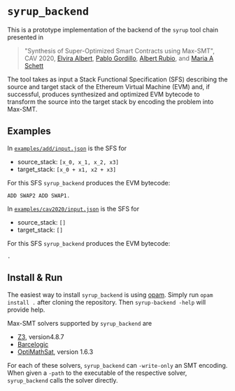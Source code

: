# `syrup_backend`

This is a prototype implementation of the backend of the `syrup` tool
  chain presented in

> "Synthesis of Super-Optimized Smart Contracts using Max-SMT", CAV
> 2020, [Elvira Albert](https://costa.fdi.ucm.es/~elvira/), [Pablo
> Gordillo](https://costa.fdi.ucm.es/~pabgordi/), [Albert
> Rubio](https://costa.fdi.ucm.es/~arubio/), and [Maria A
> Schett](http://maria-a-schett.net/)

The tool takes as input a Stack Functional Specification (SFS)
describing the source and target stack of the Ethereum Virtual Machine
(EVM) and, if successful, produces synthesized and optimized EVM
bytecode to transform the source into the target stack by encoding the
problem into Max-SMT.

## Examples

In [`examples/add/input.json`](examples/add/input.json) is the SFS for
* source_stack: `[x_0, x_1, x_2, x3]`
* target_stack: `[x_0 + x1, x2 + x3]`

For this SFS `syrup_backend` produces the EVM bytecode:

```ADD SWAP2 ADD SWAP1.```

In [`examples/cav2020/input.json`](examples/cav2020/input.json) is the SFS for
* source_stack: `[]`
* target_stack: `[]`

For this SFS `syrup_backend` produces the EVM bytecode:

```.```

## Install & Run

The easiest way to install `syrup_backend` is using
[opam](https://opam.ocaml.org/).  Simply run `opam install .` after
cloning the repository. Then `syrup-backend -help` will provide help.

Max-SMT solvers supported by `syrup_backend` are
* [Z3](https://github.com/Z3Prover/z3), version4.8.7
* [Barcelogic](https://www.cs.upc.edu/~oliveras/bclt-main.html)
* [OptiMathSat](http://optimathsat.disi.unitn.it/), version 1.6.3

For each of these solvers, `syrup_backend` can `-write-only` an SMT
encoding. When given a `-path` to the executable of the respective
solver, `syrup_backend` calls the solver directly.

